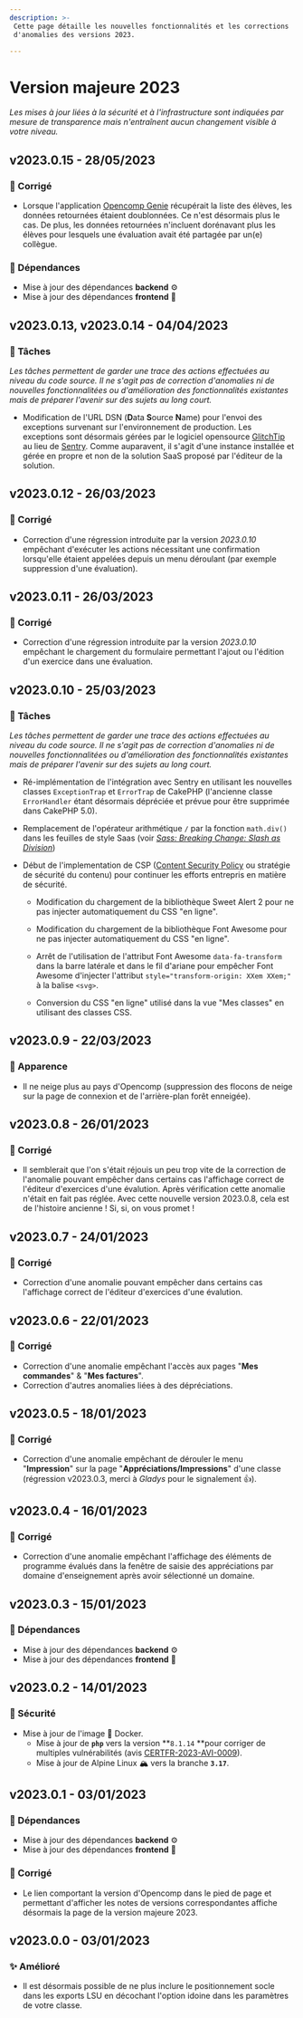 ```yaml
---
description: >-
 Cette page détaille les nouvelles fonctionnalités et les corrections
 d'anomalies des versions 2023.

---
```


# Version majeure 2023

*Les mises à jour liées à la sécurité et à l'infrastructure sont indiquées par mesure de transparence mais n'entraînent aucun changement visible à votre niveau.*

## v2023.0.15 - 28/05/2023

### :bug: Corrigé

- Lorsque l'application [Opencomp Genie](https://genie.opencomp.fr) récupérait la liste des élèves, les données retournées étaient doublonnées. Ce n'est désormais plus le cas. De plus, les données retournées n'incluent dorénavant plus les élèves pour lesquels une évaluation avait été partagée par un(e) collègue.

### :arrows_counterclockwise: Dépendances

- Mise à jour des dépendances **backend** :gear:
- Mise à jour des dépendances **frontend** :art:

## v2023.0.13, v2023.0.14 - 04/04/2023

### :memo: Tâches

*Les tâches permettent de garder une trace des actions effectuées au niveau du code source. Il ne s'agit pas de correction d'anomalies ni de nouvelles fonctionnalitées ou d'amélioration des fonctionnalités existantes mais de préparer l'avenir sur des sujets au long court.*

* Modification de l'URL DSN (**D**ata **S**ource **N**ame) pour l'envoi des exceptions survenant sur l'environnement de production. Les exceptions sont désormais gérées par le logiciel opensource [GlitchTip](https://glitchtip.com/documentation) au lieu de [Sentry](https://develop.sentry.dev/self-hosted/). Comme auparavent, il s'agit d'une instance installée et gérée en propre et non de la solution SaaS proposé par l'éditeur de la solution.

## v2023.0.12 - 26/03/2023

### :bug: Corrigé

* Correction d'une régression introduite par la version *2023.0.10* empêchant d'exécuter les actions nécessitant une confirmation lorsqu'elle étaient appelées depuis un menu déroulant (par exemple suppression d'une évaluation).

## v2023.0.11 - 26/03/2023

### :bug: Corrigé

* Correction d'une régression introduite par la version *2023.0.10* empêchant le chargement du formulaire permettant l'ajout ou l'édition d'un exercice dans une évaluation.

## v2023.0.10 - 25/03/2023

### :memo: Tâches

_Les tâches permettent de garder une trace des actions effectuées au niveau du code source. Il ne s'agit pas de correction d'anomalies ni de nouvelles fonctionnalitées ou d'amélioration des fonctionnalités existantes mais de préparer l'avenir sur des sujets au long court._

* Ré-implémentation de l'intégration avec Sentry en utilisant les nouvelles classes `ExceptionTrap` et `ErrorTrap` de CakePHP (l'ancienne classe `ErrorHandler` étant désormais dépréciée et prévue pour être supprimée dans CakePHP 5.0).

* Remplacement de l'opérateur arithmétique `/` par la fonction `math.div()` dans les feuilles de style Saas (voir [*Sass: Breaking Change: Slash as Division*](https://sass-lang.com/documentation/breaking-changes/slash-div))

* Début de l'implementation de CSP ([Content Security Policy](https://developer.mozilla.org/fr/docs/Web/HTTP/CSP) ou stratégie de sécurité du contenu) pour continuer les efforts entrepris en matière de sécurité.
  
  * Modification du chargement de la bibliothèque Sweet Alert 2 pour ne pas injecter automatiquement du CSS "en ligne".
  
  * Modification du chargement de la bibliothèque Font Awesome pour ne pas injecter automatiquement du CSS "en ligne".
  
  * Arrêt de l'utilisation de l'attribut Font Awesome `data-fa-transform` dans la barre latérale et dans le fil d'ariane pour empêcher Font Awesome d'injecter l'attribut `style="transform-origin: XXem XXem;"` à la balise `<svg>`.
  
  * Conversion du CSS "en ligne" utilisé dans la vue "Mes classes" en utilisant des classes CSS.

## v2023.0.9 - 22/03/2023

### :art: Apparence

- Il ne neige plus au pays d'Opencomp (suppression des flocons de neige sur la page de connexion et de l'arrière-plan forêt enneigée).

## v2023.0.8 - 26/01/2023

### :bug: Corrigé

* Il semblerait que l'on s'était réjouis un peu trop vite de la correction de l'anomalie pouvant empêcher dans certains cas l'affichage correct de l'éditeur d'exercices d'une évalution. Après vérification cette anomalie n'était en fait pas réglée. Avec cette nouvelle version 2023.0.8, cela est de l'histoire ancienne ! Si, si, on vous promet !

## v2023.0.7 - 24/01/2023

### :bug: Corrigé

* Correction d'une anomalie pouvant empêcher dans certains cas l'affichage correct de l'éditeur d'exercices d'une évalution.

## v2023.0.6 - 22/01/2023

### :bug: Corrigé

* Correction d'une anomalie empêchant l'accès aux pages "**Mes commandes**" & "**Mes factures**".
* Correction d'autres anomalies liées à des dépréciations.

## v2023.0.5 - 18/01/2023

### :bug: Corrigé

* Correction d'une anomalie empêchant de dérouler le menu "**Impression**" sur la page "**Appréciations/Impressions**" d'une classe (régression v2023.0.3, merci à *Gladys* pour le signalement :+1:).

## v2023.0.4 - 16/01/2023

### :bug: Corrigé

* Correction d'une anomalie empêchant l'affichage des éléments de programme évalués dans la fenêtre de saisie des appréciations par domaine d'enseignement après avoir sélectionné un domaine.

## v2023.0.3 - 15/01/2023

### :arrows_counterclockwise: Dépendances

- Mise à jour des dépendances **backend** :gear:
- Mise à jour des dépendances **frontend** :art:

## v2023.0.2 - 14/01/2023

### :closed_lock_with_key: Sécurité

* Mise à jour de l'image :whale: Docker.
  * Mise à jour de **`php`** vers la version **`8.1.14` **pour corriger de multiples vulnérabilités (avis [CERTFR-2023-AVI-0009](https://www.cert.ssi.gouv.fr/avis/CERTFR-2023-AVI-0009/)).
  * Mise à jour de Alpine Linux :mountain_snow: vers la branche **`3.17`**.

## v2023.0.1 - 03/01/2023

### :arrows_counterclockwise: Dépendances

- Mise à jour des dépendances **backend** :gear:
- Mise à jour des dépendances **frontend** :art:

### :bug: Corrigé

- Le lien comportant la version d'Opencomp dans le pied de page et permettant d'afficher les notes de versions correspondantes affiche désormais la page de la version majeure 2023.

## v2023.0.0 - 03/01/2023

### :sparkles: Amélioré

- Il est désormais possible de ne plus inclure le positionnement socle dans les exports LSU en décochant l'option idoine dans les paramètres de votre classe.
